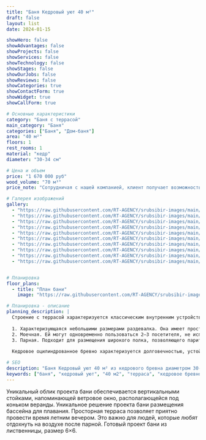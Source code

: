 ```yaml
---
title: "Баня Кедровый уют 40 м²"
draft: false
layout: list
date: 2024-01-15

showHero: false
showAdvantages: false
showProjects: false
showServices: false
showTechnology: false
showStages: false
showOurJobs: false
showReviews: false
showCategories: true
showContactForm: true
showWidget: true
showCallForm: true

# Основные характеристики
category: "Баня с террасой"
main_category: "Баня"
categories: ["Баня", "Дом-баня"]
area: "40 м²"
floors: 1
rest_rooms: 1
material: "кедр"
diameter: "30-34 см"

# Цена и объем
price: "1 670 000 руб"
wood_volume: "70 м³"
price_note: "Сотрудничая с нашей компанией, клиент получает возможность по хорошей цене заказать постройку на своём участке бани из сруба под ключ по заранее подготовленному проекту. Строительство будет осуществляться из круглого бревна кедрового дерева."

# Галерея изображений
gallery:
  - "https://raw.githubusercontent.com/RT-AGENCY/srubsibir-images/main/main/projects/banya-kedroviy-uyut-40/banya-3.jpg"
  - "https://raw.githubusercontent.com/RT-AGENCY/srubsibir-images/main/main/projects/banya-kedroviy-uyut-40/banya-3-1.jpg"
  - "https://raw.githubusercontent.com/RT-AGENCY/srubsibir-images/main/main/projects/banya-kedroviy-uyut-40/banya-3-2.jpg"
  - "https://raw.githubusercontent.com/RT-AGENCY/srubsibir-images/main/main/projects/banya-kedroviy-uyut-40/banya-3-3.jpg"
  - "https://raw.githubusercontent.com/RT-AGENCY/srubsibir-images/main/main/projects/banya-kedroviy-uyut-40/banya-3-4.jpg"
  - "https://raw.githubusercontent.com/RT-AGENCY/srubsibir-images/main/main/projects/banya-kedroviy-uyut-40/banya-3-5.jpg"
  - "https://raw.githubusercontent.com/RT-AGENCY/srubsibir-images/main/main/projects/banya-kedroviy-uyut-40/banya-3-6.jpg"
  - "https://raw.githubusercontent.com/RT-AGENCY/srubsibir-images/main/main/projects/banya-kedroviy-uyut-40/banya-3-7.jpg"
  - "https://raw.githubusercontent.com/RT-AGENCY/srubsibir-images/main/main/projects/banya-kedroviy-uyut-40/banya-3-8.jpg"
  - "https://raw.githubusercontent.com/RT-AGENCY/srubsibir-images/main/main/projects/banya-kedroviy-uyut-40/banya-3-9.jpg"


# Планировка
floor_plans:
  - title: "План бани"
    image: "https://raw.githubusercontent.com/RT-AGENCY/srubsibir-images/main/main/projects/banya-kedroviy-uyut-40/banya-3-9.jpg"

# Планировка - описание
planning_description: |
  Строение с террасой характеризуется классическим внутренним устройством. В его состав входит несколько составляющих:
  
  1. Характеризующаяся небольшими размерами раздевалка. Она имеет просторное окно, выходящее на веранду. В ней может разместиться несколько человек.
  2. Моечная. Ей могут одновременно пользоваться 2–3 посетителя, не испытывая неудобств.
  3. Парная. Подходит для размещения широкого полка, позволяющего париться лёжа.
  
  Кедровое оцилиндрованное бревно характеризуется долговечностью, устойчивостью к появлению плесени, влиянию насекомых. Это обеспечивает бане долгий эксплуатационный период.

# SEO
description: "Баня Кедровый уют 40 м² из кедрового бревна диаметром 30-34 см с террасой. Классическая планировка с парной, моечной и раздевалкой."
keywords: ["баня", "кедровый уют", "40 м2", "терраса", "кедровое бревно", "6x6"]
---
```


Уникальный облик проекта бани обеспечивается вертикальными стойками, напоминающей ветровое окно, располагающейся под коньком веранды. Уникальное решение проекта бани размещения бассейна для плавания. Просторная терраса позволяет приятно провести время летним вечером. Это важно для людей, которые любят отдохнуть на воздухе после парной. Готовый проект бани из лиственницы, размер 6×6.